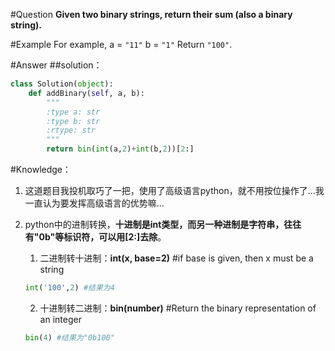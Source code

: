 #Question
**Given two binary strings, return their sum (also a binary string).**

#Example
For example,
a = `"11"`
b = `"1"`
Return `"100"`.

#Answer
##solution：
```python
class Solution(object):
    def addBinary(self, a, b):
        """
        :type a: str
        :type b: str
        :rtype: str
        """
        return bin(int(a,2)+int(b,2))[2:]
```

#Knowledge：

1. 这道题目我投机取巧了一把，使用了高级语言python，就不用按位操作了...我一直认为要发挥高级语言的优势嘛...

2. python中的进制转换，**十进制是int类型，而另一种进制是字符串，往往有"0b"等标识符，可以用[2:]去除**。

    1. 二进制转十进制：**int(x, base=2)** #if base is given, then x must be a string

    ```python
    int('100',2) #结果为4
    ```
    2. 十进制转二进制：**bin(number)** #Return the binary representation of an integer

    ```python
    bin(4) #结果为"0b100"
    ```


